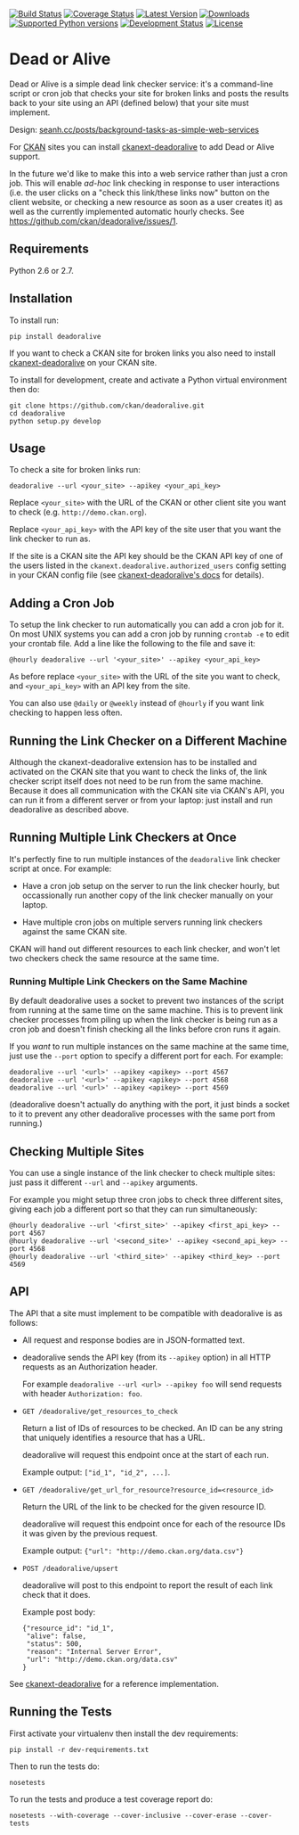 [![Build Status](https://travis-ci.org/ckan/deadoralive.svg)](https://travis-ci.org/ckan/deadoralive)
[![Coverage Status](https://img.shields.io/coveralls/ckan/deadoralive.svg)](https://coveralls.io/r/ckan/deadoralive)
[![Latest Version](https://pypip.in/version/deadoralive/badge.svg)](https://pypi.python.org/pypi/deadoralive/)
[![Downloads](https://pypip.in/download/deadoralive/badge.svg)](https://pypi.python.org/pypi/deadoralive/)
[![Supported Python versions](https://pypip.in/py_versions/deadoralive/badge.svg)](https://pypi.python.org/pypi/deadoralive/)
[![Development Status](https://pypip.in/status/deadoralive/badge.svg)](https://pypi.python.org/pypi/deadoralive/)
[![License](https://pypip.in/license/deadoralive/badge.svg)](https://pypi.python.org/pypi/deadoralive/)


Dead or Alive
=============

Dead or Alive is a simple dead link checker service: it's a command-line script
or cron job that checks your site for broken links and posts the results back
to your site using an API (defined below) that your site must implement.

Design: [seanh.cc/posts/background-tasks-as-simple-web-services](http://seanh.cc/posts/background-tasks-as-simple-web-services/)

For [CKAN](http://ckan.org/) sites you can install
[ckanext-deadoralive](https://github.com/ckan/ckanext-deadoralive) to add Dead
or Alive support.

In the future we'd like to make this into a web service rather than just a
cron job.  This will enable _ad-hoc_ link checking in response to user
interactions (i.e. the user clicks on a "check this link/these links now"
button on the client website, or checking a new resource as soon as a user
creates it) as well as the currently implemented automatic hourly checks.
See <https://github.com/ckan/deadoralive/issues/1>.


Requirements
------------

Python 2.6 or 2.7.


Installation
------------

To install run:

    pip install deadoralive

If you want to check a CKAN site for broken links you also need to install
[ckanext-deadoralive](https://github.com/ckan/ckanext-deadoralive) on your
CKAN site.

To install for development, create and activate a Python virtual environment
then do:

    git clone https://github.com/ckan/deadoralive.git
    cd deadoralive
    python setup.py develop


Usage
-----

To check a site for broken links run:

    deadoralive --url <your_site> --apikey <your_api_key>

Replace `<your_site>` with the URL of the CKAN or other client
site you want to check (e.g. `http://demo.ckan.org`).

Replace `<your_api_key>` with the API key of the site user that you want the
link checker to run as.

If the site is a CKAN site the API key should be the CKAN API key of one of the
users listed in the `ckanext.deadoralive.authorized_users` config setting in
your CKAN config file (see
[ckanext-deadoralive's docs](https://github.com/ckan/ckanext-deadoralive) for
details).


Adding a Cron Job
-----------------

To setup the link checker to run automatically you can add a cron job for it.
On most UNIX systems you can add a cron job by running `crontab -e` to edit
your crontab file. Add a line like the following to the file and save it:

    @hourly deadoralive --url '<your_site>' --apikey <your_api_key>

As before replace `<your_site>` with the URL of the site you want to check,
and `<your_api_key>` with an API key from the site.

You can also use `@daily` or `@weekly` instead of `@hourly` if you want link
checking to happen less often.


Running the Link Checker on a Different Machine
-----------------------------------------------

Although the ckanext-deadoralive extension has to be installed and activated on
the CKAN site that you want to check the links of, the link checker script
itself does not need to be run from the same machine. Because it does all
communication with the CKAN site via CKAN's API, you can run it from a
different server or from your laptop: just install and run deadoralive
as described above.


Running Multiple Link Checkers at Once
--------------------------------------

It's perfectly fine to run multiple instances of the `deadoralive` link
checker script at once. For example:

* Have a cron job setup on the server to run the link checker hourly, but
  occassionally run another copy of the link checker manually on your laptop.

* Have multiple cron jobs on multiple servers running link checkers against
  the same CKAN site.

CKAN will hand out different resources to each link checker, and won't let two
checkers check the same resource at the same time.


### Running Multiple Link Checkers on the Same Machine

By default deadoralive uses a socket to prevent two instances of the
script from running at the same time on the same machine. This is to prevent
link checker processes from piling up when the link checker is being run as a
cron job and doesn't finish checking all the links before cron runs it again.

If you _want_ to run multiple instances on the same machine at the same time,
just use the `--port` option to specify a different port for each.
For example:

    deadoralive --url '<url>' --apikey <apikey> --port 4567
    deadoralive --url '<url>' --apikey <apikey> --port 4568
    deadoralive --url '<url>' --apikey <apikey> --port 4569

(deadoralive doesn't actually do anything with the port, it just binds a
socket to it to prevent any other deadoralive processes with the same port
from running.)


Checking Multiple Sites
-----------------------

You can use a single instance of the link checker to check multiple sites:
just pass it different `--url` and `--apikey` arguments.

For example you might setup three cron jobs to check three different sites,
giving each job a different port so that they can run simultaneously:

    @hourly deadoralive --url '<first_site>' --apikey <first_api_key> --port 4567
    @hourly deadoralive --url '<second_site>' --apikey <second_api_key> --port 4568
    @hourly deadoralive --url '<third_site>' --apikey <third_key> --port 4569


API
---

The API that a site must implement to be compatible with deadoralive is as
follows:

* All request and response bodies are in JSON-formatted text.

* deadoralive sends the API key (from its `--apikey` option) in all HTTP
  requests as an Authorization header.

  For example `deadoralive --url <url> --apikey foo` will send requests with
  header `Authorization: foo`.

* `GET /deadoralive/get_resources_to_check`

  Return a list of IDs of resources to be checked. An ID can be any string that
  uniquely identifies a resource that has a URL.

  deadoralive will request this endpoint once at the start of each run.

  Example output: `["id_1", "id_2", ...]`.

* `GET /deadoralive/get_url_for_resource?resource_id=<resource_id>`

  Return the URL of the link to be checked for the given resource ID.

  deadoralive will request this endpoint once for each of the resource IDs
  it was given by the previous request.

  Example output: `{"url": "http://demo.ckan.org/data.csv"}`

* `POST /deadoralive/upsert`

  deadoralive will post to this endpoint to report the result of each link
  check that it does.

  Example post body:

      {"resource_id": "id_1",
       "alive": false,
       "status": 500,
       "reason": "Internal Server Error",
       "url": "http://demo.ckan.org/data.csv"
      }

See [ckanext-deadoralive](https://github.com/ckan/ckanext-deadoralive) for a
reference implementation.


Running the Tests
-----------------

First activate your virtualenv then install the dev requirements:

    pip install -r dev-requirements.txt

Then to run the tests do:

    nosetests

To run the tests and produce a test coverage report do:

    nosetests --with-coverage --cover-inclusive --cover-erase --cover-tests
